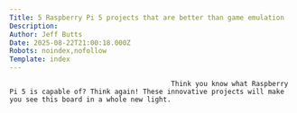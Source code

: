 ```yaml
---
Title: 5 Raspberry Pi 5 projects that are better than game emulation
Description: 
Author: Jeff Butts
Date: 2025-08-22T21:00:18.000Z
Robots: noindex,nofollow
Template: index
---
```


                                            Think you know what Raspberry Pi 5 is capable of? Think again! These innovative projects will make you see this board in a whole new light.
                                        